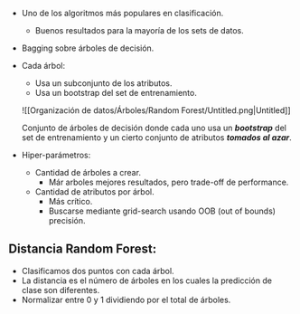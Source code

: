 - Uno de los algoritmos más populares en clasificación.
    - Buenos resultados para la mayoría de los sets de datos.
- Bagging sobre árboles de decisión.
- Cada árbol:
    - Usa un subconjunto de los atributos.
    - Usa un bootstrap del set de entrenamiento.
    
    ![[Organización de datos/Árboles/Random Forest/Untitled.png|Untitled]]
    
    Conjunto de árboles de decisión donde cada uno usa un ***bootstrap***  del set de entrenamiento y un cierto conjunto de atributos ***tomados al azar***.
    
- Hiper-parámetros:
    - Cantidad de árboles a crear.
        - Már arboles mejores resultados, pero trade-off de performance.
    - Cantidad de atributos por árbol.
        - Más crítico.
        - Buscarse mediante grid-search usando OOB (out of bounds) precisión.

## Distancia Random Forest:

- Clasificamos dos puntos con cada árbol.
- La distancia es el número de árboles en los cuales la predicción de clase son diferentes.
- Normalizar entre 0 y 1 dividiendo por el total de árboles.